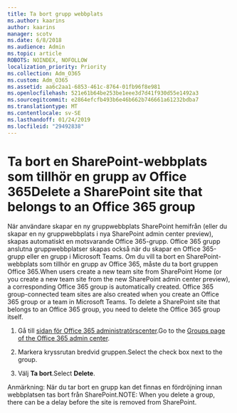 ```yaml
---
title: Ta bort grupp webbplats
ms.author: kaarins
author: kaarins
manager: scotv
ms.date: 6/8/2018
ms.audience: Admin
ms.topic: article
ROBOTS: NOINDEX, NOFOLLOW
localization_priority: Priority
ms.collection: Adm_O365
ms.custom: Adm_O365
ms.assetid: aa6c2aa1-6853-461c-8764-01fb96f8e981
ms.openlocfilehash: 521e61b64be253be1eee3d7d41f930d55e1492a3
ms.sourcegitcommit: e2864efcfb493b6e46b662b746661a61232bdba7
ms.translationtype: MT
ms.contentlocale: sv-SE
ms.lasthandoff: 01/24/2019
ms.locfileid: "29492838"
---
```

# <a name="delete-a-sharepoint-site-that-belongs-to-an-office-365-group"></a><span data-ttu-id="a8c47-102">Ta bort en SharePoint-webbplats som tillhör en grupp av Office 365</span><span class="sxs-lookup"><span data-stu-id="a8c47-102">Delete a SharePoint site that belongs to an Office 365 group</span></span>

<span data-ttu-id="a8c47-p101">När användare skapar en ny gruppwebbplats SharePoint hemifrån (eller du skapar en ny gruppwebbplats i nya SharePoint admin center preview), skapas automatiskt en motsvarande Office 365-grupp. Office 365 grupp anslutna gruppwebbplatser skapas också när du skapar en Office 365-grupp eller en grupp i Microsoft Teams. Om du vill ta bort en SharePoint-webbplats som tillhör en grupp av Office 365, måste du ta bort gruppen Office 365.</span><span class="sxs-lookup"><span data-stu-id="a8c47-p101">When users create a new team site from SharePoint Home (or you create a new team site from the new SharePoint admin center preview), a corresponding Office 365 group is automatically created. Office 365 group-connected team sites are also created when you create an Office 365 group or a team in Microsoft Teams. To delete a SharePoint site that belongs to an Office 365 group, you need to delete the Office 365 group itself.</span></span> 
  
1. <span data-ttu-id="a8c47-106">Gå till [sidan för Office 365 administratörscenter](https://portal.office.com/adminportal/home#/groups).</span><span class="sxs-lookup"><span data-stu-id="a8c47-106">Go to the [Groups page of the Office 365 admin center](https://portal.office.com/adminportal/home#/groups).</span></span>
    
2. <span data-ttu-id="a8c47-107">Markera kryssrutan bredvid gruppen.</span><span class="sxs-lookup"><span data-stu-id="a8c47-107">Select the check box next to the group.</span></span>
    
3. <span data-ttu-id="a8c47-108">Välj **Ta bort**.</span><span class="sxs-lookup"><span data-stu-id="a8c47-108">Select **Delete**.</span></span>
    
<span data-ttu-id="a8c47-109">Anmärkning: När du tar bort en grupp kan det finnas en fördröjning innan webbplatsen tas bort från SharePoint.</span><span class="sxs-lookup"><span data-stu-id="a8c47-109">NOTE: When you delete a group, there can be a delay before the site is removed from SharePoint.</span></span>
  

